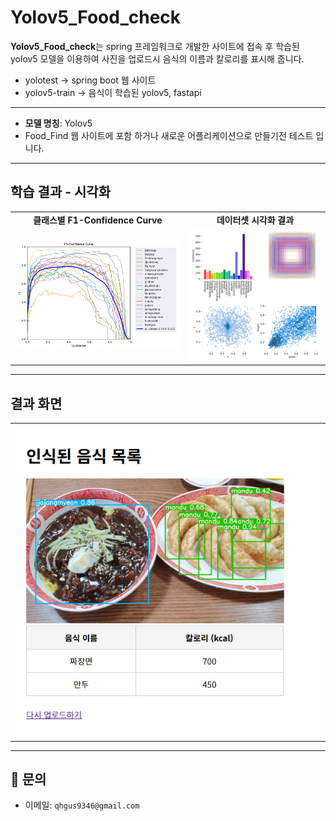 # Yolov5_Food_check

**Yolov5_Food_check**는 spring 프레임워크로 개발한 사이트에 접속 후 학습된 yolov5 모델을 이용하여 사진을 업로드시 음식의 이름과 칼로리를 표시해 줍니다.
- yolotest -> spring boot 웹 사이트
- yolov5-train -> 음식이 학습된 yolov5, fastapi

---

- **모델 명칭**: Yolov5
- Food_Find 웹 사이트에 포함 하거나 새로운 어플리케이션으로 만들기전 테스트 입니다.

---

## 학습 결과 - 시각화

<table>
  <tr>
    <td align="center"><b>클래스별 F1-Confidence Curve</b></td>
    <td align="center"><b>데이터셋 시각화 결과</b></td>
  </tr>
  <tr>
    <td><img src="./images/F1_curve.png" width="100%"></td>
    <td><img src="./images/labels.jpg" width="100%"></td>
  </tr>
</table>

---

## 결과 화면
<table>
    <tr>
    <td><img src="./images/site.png" width="100%"></td>
  </tr>
  </table>

---

## 📮 문의

- 이메일: `qhgus9346@gmail.com`
